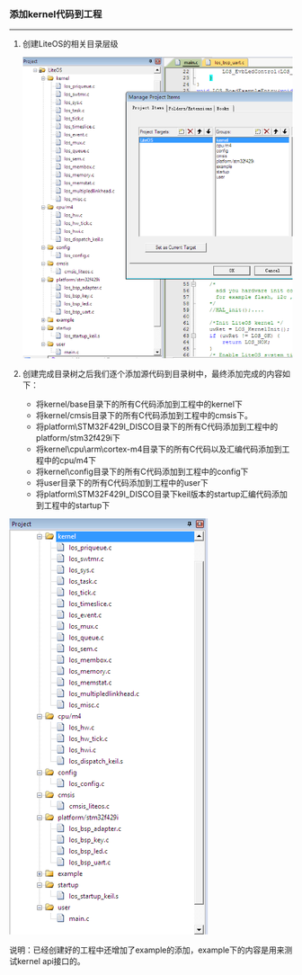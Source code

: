 <!-- order:11 -->
### 添加kernel代码到工程
---

1. 创建LiteOS的相关目录层级

    ![](./meta//keil/add_catal.png)

2. 创建完成目录树之后我们逐个添加源代码到目录树中，最终添加完成的内容如下：

    - 将kernel/base目录下的所有C代码添加到工程中的kernel下
    - 将kernel/cmsis目录下的所有C代码添加到工程中的cmsis下。
    - 将platform\STM32F429I_DISCO目录下的所有C代码添加到工程中的platform/stm32f429i下
    - 将kernel\cpu\arm\cortex-m4目录下的所有C代码以及汇编代码添加到工程中的cpu/m4下
    - 将kernel\config目录下的所有C代码添加到工程中的config下
    - 将user目录下的所有C代码添加到工程中的user下
    - 将platform\STM32F429I_DISCO目录下keil版本的startup汇编代码添加到工程中的startup下

![](./meta//keil/add_file.png)

说明：已经创建好的工程中还增加了example的添加，example下的内容是用来测试kernel api接口的。
